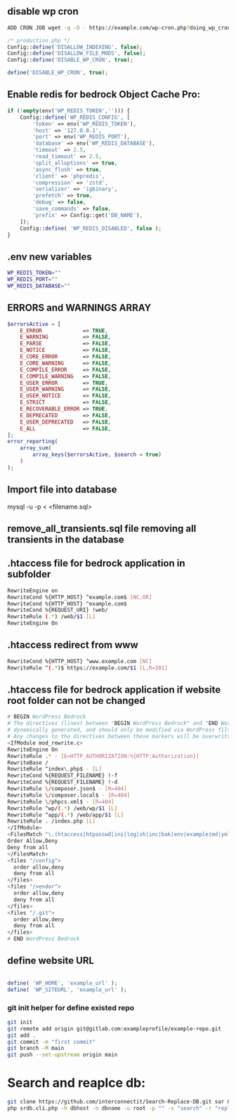 ## disable wp cron
```sh
ADD CRON JOB wget -q -O - https://example.com/wp-cron.php?doing_wp_cron
```
```php
/* production.php */
Config::define('DISALLOW_INDEXING', false);
Config::define('DISALLOW_FILE_MODS', false);
Config::define('DISABLE_WP_CRON', true);
```
```php
define('DISABLE_WP_CRON', true);
```
## Enable redis for bedrock Object Cache Pro:
```php
if (!empty(env('WP_REDIS_TOKEN',''))) {
	Config::define('WP_REDIS_CONFIG', [
		'token' => env('WP_REDIS_TOKEN'),
		'host' => '127.0.0.1',
		'port' => env('WP_REDIS_PORT'),
		'database' => env('WP_REDIS_DATABASE'),
		'timeout' => 2.5,
		'read_timeout' => 2.5,
		'split_alloptions' => true,
		'async_flush' => true,
		'client' => 'phpredis',
		'compression' => 'zstd',
		'serializer' => 'igbinary',
		'prefetch' => true,
		'debug' => false,
		'save_commands' => false,
		'prefix' => Config::get('DB_NAME'),
	]);
	Config::define( 'WP_REDIS_DISABLED', false );
}
```

## .env new variables
```sh
WP_REDIS_TOKEN=""
WP_REDIS_PORT=""
WP_REDIS_DATABASE=""
```

## ERRORS and WARNINGS ARRAY
```php
$errorsActive = [
    E_ERROR             => TRUE,
    E_WARNING           => FALSE,
    E_PARSE             => FALSE,
    E_NOTICE            => FALSE,
    E_CORE_ERROR        => FALSE,
    E_CORE_WARNING      => FALSE,
    E_COMPILE_ERROR     => FALSE,
    E_COMPILE_WARNING   => FALSE,
    E_USER_ERROR        => TRUE,
    E_USER_WARNING      => FALSE,
    E_USER_NOTICE       => FALSE,
    E_STRICT            => FALSE,
    E_RECOVERABLE_ERROR => TRUE,
    E_DEPRECATED        => FALSE,
    E_USER_DEPRECATED   => FALSE,
    E_ALL               => FALSE,
];
error_reporting(
    array_sum(
        array_keys($errorsActive, $search = true)
    )
);
```
## Import file into database
mysql -u <username> -p <databasename> < <filename.sql>

## remove_all_transients.sql file removing all transients in the database

## .htaccess file for bedrock application in subfolder
```sh
RewriteEngine on
RewriteCond %{HTTP_HOST} ^example.com$ [NC,OR]
RewriteCond %{HTTP_HOST} ^example.com$
RewriteCond %{REQUEST_URI} !web/
RewriteRule (.*) /web/$1 [L]
RewriteEngine On
```
## .htaccess redirect from www
```sh
RewriteCond %{HTTP_HOST} ^www.example.com [NC]
RewriteRule ^(.*)$ https://example.com/$1 [L,R=301]
```

## .htaccess file for bedrock application if website root folder can not be changed
```sh
# BEGIN WordPress Bedrock
# The directives (lines) between "BEGIN WordPress Bedrock" and "END WordPress Bedrock" are
# dynamically generated, and should only be modified via WordPress filters.
# Any changes to the directives between these markers will be overwritten.
<IfModule mod_rewrite.c>
RewriteEngine On
RewriteRule .* - [E=HTTP_AUTHORIZATION:%{HTTP:Authorization}]
RewriteBase /
RewriteRule ^index\.php$ - [L]
RewriteCond %{REQUEST_FILENAME} !-f
RewriteCond %{REQUEST_FILENAME} !-d
RewriteRule \/composer.json$ - [R=404]
RewriteRule \/composer.local$ - [R=404]
RewriteRule \/phpcs.xml$ - [R=404]
RewriteRule ^wp/(.*) /web/wp/$1 [L]
RewriteRule ^app/(.*) /web/app/$1 [L]
RewriteRule . /index.php [L]
</IfModule>
<FilesMatch "\.(htaccess|htpasswd|ini|log|sh|inc|bak|env|example|md|yml|gitignore)$">
Order Allow,Deny
Deny from all
</FilesMatch>
<files "/config">
  order allow,deny
  deny from all
</files>
<files "/vendor">
  order allow,deny
  deny from all
</files>
<files "/.git">
  order allow,deny
  deny from all
</files>
# END WordPress Bedrock
```

## define website URL
```php

define( 'WP_HOME', 'example_url' );
define( 'WP_SITEURL', 'example_url' );

```
### git init helper for define existed repo

```sh
git init
git remote add origin git@gitlab.com:exampleprofile/example-repo.git
git add .
git commit -m "first commit"
git branch -M main
git push --set-upstream origin main
```

# Search and reaplce db:
```sh
git clone https://github.com/interconnectit/Search-Replace-DB.git sar && cd sar && rm -fr ./.git
php srdb.cli.php -h dbhost -n dbname -u root -p "" -s "search" -r "replace"
```

